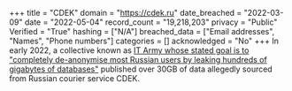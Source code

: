 +++
title = "CDEK"
domain = "https://cdek.ru"
date_breached = "2022-03-09"
date = "2022-05-04"
record_count = "19,218,203"
privacy = "Public"
Verified = "True"
hashing = ["N/A"]
breached_data = ["Email addresses", "Names", "Phone numbers"]
categories = []
acknowledged = "No"
+++
In early 2022, a collective known as <a href="https://www.bleepingcomputer.com/news/security/ukraine-recruits-it-army-to-hack-russian-entities-lists-31-targets/" target="_blank" rel="noopener">IT Army whose stated goal is to "completely de-anonymise most Russian users by leaking hundreds of gigabytes of databases"</a> published over 30GB of data allegedly sourced from Russian courier service CDEK.